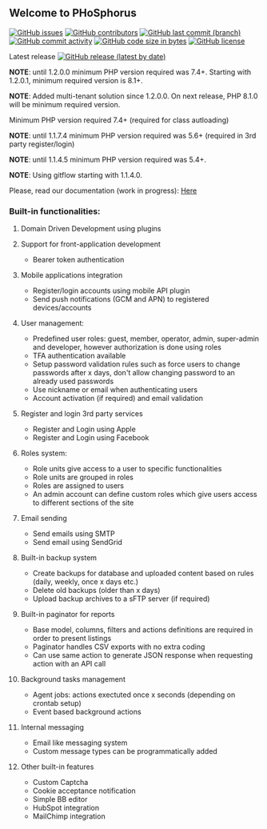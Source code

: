 ## Welcome to PHoSphorus

[![GitHub issues](https://img.shields.io/github/issues/tipul07/phs.svg)](https://github.com/tipul07/phs/issues/)
[![GitHub contributors](https://img.shields.io/github/contributors/tipul07/phs.svg)](https://GitHub.com/tipul07/phs/graphs/contributors/)
[![GitHub last commit (branch)](https://img.shields.io/github/last-commit/tipul07/phs/master?color=green)](https://github.com/tipul07/phs/graphs/commit-activity)
[![GitHub commit activity](https://img.shields.io/github/commit-activity/m/tipul07/phs?color=green)](https://github.com/tipul07/phs/graphs/commit-activity)
[![GitHub code size in bytes](https://img.shields.io/github/languages/code-size/tipul07/phs?color=green)](https://github.com/tipul07/phs/commits/master)
[![GitHub license](https://img.shields.io/github/license/tipul07/phs.svg)](https://github.com/tipul07/phs/commits/master)

Latest release [![GitHub release (latest by date)](https://img.shields.io/github/v/release/tipul07/phs?logo=GitHub)](https://github.com/tipul07/phs/releases)

**NOTE**: until 1.2.0.0 minimum PHP version required was 7.4+. Starting with 1.2.0.1, minimum required version is 8.1+.

**NOTE**: Added multi-tenant solution since 1.2.0.0. On next release, PHP 8.1.0 will be minimum required version.

Minimum PHP version required 7.4+ (required for class autloading)

**NOTE**: until 1.1.7.4 minimum PHP version required was 5.6+ (required in 3rd party register/login)

**NOTE**: until 1.1.4.5 minimum PHP version required was 5.4+.

**NOTE**: Using gitflow starting with 1.1.4.0.

Please, read our documentation (work in progress): [Here](https://github.com/tipul07/phs/wiki)

### Built-in functionalities:

1. Domain Driven Development using plugins

2. Support for front-application development
    - Bearer token authentication

3. Mobile applications integration
    - Register/login accounts using mobile API plugin
    - Send push notifications (GCM and APN) to registered devices/accounts

4. User management:
    - Predefined user roles: guest, member, operator, admin, super-admin and developer, however authorization is done using roles
    - TFA authentication available
    - Setup password validation rules such as force users to change passwords after x days, don't allow changing password to an already used passwords
    - Use nickname or email when authenticating users
    - Account activation (if required) and email validation

5. Register and login 3rd party services
    - Register and Login using Apple
    - Register and Login using Facebook

6. Roles system:
    - Role units give access to a user to specific functionalities
    - Role units are grouped in roles
    - Roles are assigned to users
    - An admin account can define custom roles which give users access to different sections of the site

7. Email sending
    - Send emails using SMTP
    - Send email using SendGrid

8. Built-in backup system
    - Create backups for database and uploaded content based on rules (daily, weekly, once x days etc.)
    - Delete old backups (older than x days)
    - Upload backup archives to a sFTP server (if required)

9. Built-in paginator for reports
    - Base model, columns, filters and actions definitions are required in order to present listings
    - Paginator handles CSV exports with no extra coding
    - Can use same action to generate JSON response when requesting action with an API call

10. Background tasks management
    - Agent jobs: actions exectuted once x seconds (depending on crontab setup)
    - Event based background actions

11. Internal messaging
    - Email like messaging system
    - Custom message types can be programmatically added

12. Other built-in features
    - Custom Captcha
    - Cookie acceptance notification
    - Simple BB editor
    - HubSpot integration
    - MailChimp integration